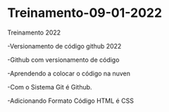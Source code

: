 # Treinamento-09-01-2022

 Treinamento 2022

-Versionamento de código github 2022

-Github com versionamento de código

-Aprendendo a colocar o código na nuven

-Com o Sistema Git é Github.

-Adicionando Formato Código HTML é CSS
